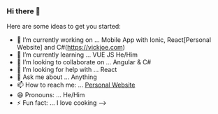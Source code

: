 ### Hi there 👋



Here are some ideas to get you started:

- 🔭 I’m currently working on ... Mobile App with Ionic, React[Personal Website] and C#(https://vickjoe.com)
- 🌱 I’m currently learning ... VUE JS He/Him
- 👯 I’m looking to collaborate on ... Angular & C#
- 🤔 I’m looking for help with ... React
- 💬 Ask me about ... Anything
- 📫 How to reach me: ... [Personal Website](https://vickjoe.com)
- 😄 Pronouns: ... He/Him
- ⚡ Fun fact: ... I love cooking
-->
